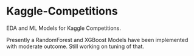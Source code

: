# Kaggle-Competitions

EDA and ML Models for Kaggle Competitions.

Presently a RandomForest and XGBoost Models have been implemented with moderate outcome. Still working on tuning of that.
